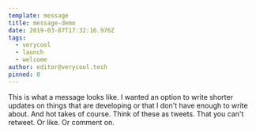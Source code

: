 ```yaml
---
template: message
title: message-demo
date: 2019-03-07T17:32:16.976Z
tags:
  - verycool
  - launch
  - welcome
author: editor@verycool.tech
pinned: 0
---
```

This is what a message looks like. I wanted an option to write shorter updates on things that are developing or that I don't have enough to write about. And hot takes of course. Think of these as tweets. That you can't retweet. Or like. Or comment on.
